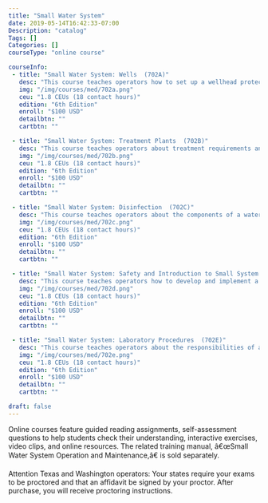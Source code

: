 ```yaml
---
title: "Small Water System"
date: 2019-05-14T16:42:33-07:00
Description: "catalog"
Tags: []
Categories: []
courseType: "online course"

courseInfo: 
 - title: "Small Water System: Wells  (702A)"
   desc: "This course teaches operators how to set up a wellhead protection program, identify parts of a well and pump system, maintain and rehabilitate a well, and operate and maintain a well pump and hydro-pneumatic pressure tank. Operators will learn how to inspect, keep accurate records, and troubleshoot problems in wells and pumping systems. This course also presents information on disinfecting wells and pumps, and removing sand from water mains. In addition, this course describes types of wells and drilling methods, and will teach operators how to select a well site, test and evaluate a well and pump, and abandon and plug a well that is no longer productive or needed."
   img: "/img/courses/med/702a.png"
   ceu: "1.8 CEUs (18 contact hours)"
   edition: "6th Edition"
   enroll: "$100 USD"
   detailbtn: ""
   cartbtn: ""

 - title: "Small Water System: Treatment Plants  (702B)"
   desc: "This course teaches operators about treatment requirements and methods for surface water and groundwater; the coagulation, flocculation, sedimentation, filtration, and disinfection treatment processes for a surface water treatment plant; and how to create a corrosion control program to protect treatment and distribution infrastructure. Operators will also learn about solids-contact clarification and slow sand filter systems; iron and manganese removal and water softening processes to treat groundwater; and setting up effective maintenance and safety programs for a small water system."
   img: "/img/courses/med/702b.png"
   ceu: "1.8 CEUs (18 contact hours)"
   edition: "6th Edition"
   enroll: "$100 USD"
   detailbtn: ""
   cartbtn: ""

 - title: "Small Water System: Disinfection  (702C)"
   desc: "This course teaches operators about the components of a water supply system from source to customer; the purpose of disinfection and its applicable regulations; factors influencing disinfection effectiveness; and the physical and chemical means of disinfection and critical factors affecting each. Operators also learn about disinfecting wells, pumps, mains, and tanks; operating different types of chlorination equipment; safely handling chlorine; calculating and setting chlorination dosing rates; measuring chlorine residual; and solving disinfection math problems."
   img: "/img/courses/med/702c.png"
   ceu: "1.8 CEUs (18 contact hours)"
   edition: "6th Edition"
   enroll: "$100 USD"
   detailbtn: ""
   cartbtn: ""

 - title: "Small Water System: Safety and Introduction to Small System Management  (702D)"
   desc: "This course teaches operators how to develop and implement a worker safety program for water treatment and distribution facilities, including how to properly use safety equipment; employ safe practices around wells, pumps, and water storage facilities; work safely in streets, trenches, and confined spaces with lockout/tagout procedures; and conduct safety inspections. Small system management topics introduce operators to developing utility water rates, determining revenue requirements, applying cost allocation methods, and calculating the distribution of costs to customers. In addition, operators will learn how to develop design rates, administration rates and charges, and plan for financial stability."
   img: "/img/courses/med/702d.png"
   ceu: "1.8 CEUs (18 contact hours)"
   edition: "6th Edition"
   enroll: "$100 USD"
   detailbtn: ""
   cartbtn: ""

 - title: "Small Water System: Laboratory Procedures  (702E)"
   desc: "This course teaches operators about the responsibilities of a water system operator, including the requirements for operator certification, both in obtaining and maintaining them. Through this course, operators will also learn how to perform basic laboratory procedures using standard laboratory equipment and techniques; collect representative samples using proper sampling techniques and equipment; and conduct water laboratory tests, including tests for alkalinity, chlorine residual, coliform bacteria counts, hardness, jar tests, pH, temperature, and turbidity. Operators will also study math concepts and work through math problems related to working in water laboratories."
   img: "/img/courses/med/702e.png"
   ceu: "1.8 CEUs (18 contact hours)"
   edition: "6th Edition"
   enroll: "$100 USD"
   detailbtn: ""
   cartbtn: ""

draft: false
---
```


Online courses feature guided reading assignments, self-assessment questions to help students check their understanding, interactive exercises, video clips, and online resources. The related training manual, â€œSmall Water System Operation and Maintenance,â€ is sold separately.


Attention Texas and Washington operators:
Your states require your exams to be proctored and that an affidavit be signed by your proctor. After purchase, you will receive proctoring instructions.